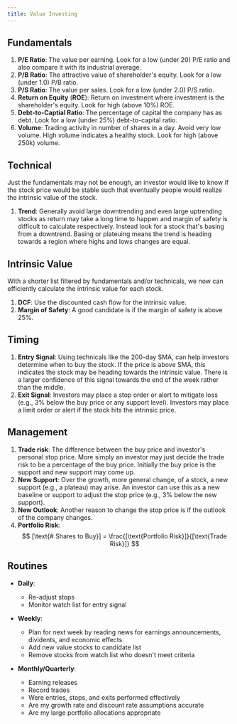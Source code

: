 ```yaml
---
title: Value Investing
---
```


## Fundamentals

1. **P/E Ratio**: The value per earning. Look for a low (under 20) P/E ratio and also compare it with its industrial average.
1. **P/B Ratio**: The attractive value of shareholder's equity. Look for a low (under 1.0) P/B ratio.
1. **P/S Ratio**: The value per sales. Look for a low (under 2.0) P/S ratio.
1. **Return on Equity** (**ROE**): Return on investment where investment is the shareholder's equity. Look for high (above 10%) ROE.
1. **Debt-to-Captial Ratio**: The percentage of capital the company has as debt. Look for a low (under 25%) debt-to-capital ratio.
1. **Volume**: Trading activity in number of shares in a day. Avoid very low volume. High volume indicates a healthy stock. Look for high (above 250k) volume.

## Technical

Just the fundamentals may not be enough, an investor would like to know if the stock price would be stable such that eventually people would realize the intrinsic value of the stock.

1. **Trend**: Generally avoid large downtrending and even large uptrending stocks as return may take a long time to happen and margin of safety is difficult to calculate respectively. Instead look for a stock that's basing from a downtrend. Basing or plateuing means the trend is heading towards a region where highs and lows changes are equal.

## Intrinsic Value

With a shorter list filtered by fundamentals and/or technicals, we now can efficiently calculate the intrinsic value for each stock.

1. **DCF**: Use the discounted cash flow for the intrinsic value.
1. **Margin of Safety**: A good candidate is if the margin of safety is above 25%.

## Timing

1. **Entry Signal**: Using technicals like the 200-day SMA, can help investors determine when to buy the stock. If the price is above SMA, this indicates the stock may be heading towards the intrinsic value. There is a larger confidence of this signal towards the end of the week rather than the middle.
1. **Exit Signal**: Investors may place a stop order or alert to mitigate loss (e.g., 3% below the buy price or any support level). Investors may place a limit order or alert if the stock hits the intrinsic price.

## Management

1. **Trade risk**: The difference between the buy price and investor's personal stop price. More simply an investor may just decide the trade risk to be a percentage of the buy price. Initially the buy price is the support and new support may come up.
1. **New Support**: Over the growth, more general change, of a stock, a new support (e.g., a plateau) may arise. An investor can use this as a new baseline or support to adjust the stop price (e.g., 3% below the new support).
1. **New Outlook**: Another reason to change the stop price is if the outlook of the company changes.
1. **Portfolio Risk**:
   $$
   [\text{# Shares to Buy}] = \frac{[\text{Portfolio Risk}]}{[\text{Trade Risk}]}
   $$

## Routines

- **Daily**:

  - Re-adjust stops
  - Monitor watch list for entry signal

- **Weekly**:

  - Plan for next week by reading news for earnings announcements, dividents, and economic effects.
  - Add new value stocks to candidate list
  - Remove stocks from watch list who doesn't meet criteria

- **Monthly/Quarterly**:
  - Earning releases
  - Record trades
  - Were entries, stops, and exits performed effectively
  - Are my growth rate and discount rate assumptions accurate
  - Are my large portfolio allocations appropriate
